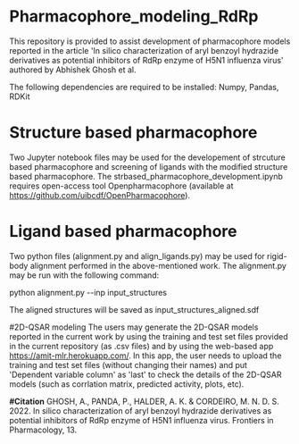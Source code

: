 # Pharmacophore_modeling_RdRp
This repository is provided to assist development of pharmacophore models reported in the article 'In silico characterization of aryl benzoyl hydrazide derivatives as potential inhibitors of RdRp enzyme of H5N1 influenza virus' authored by Abhishek Ghosh et al.

The following dependencies are required to be installed: Numpy, Pandas, RDKit

# Structure based pharmacophore
Two Jupyter notebook files may be used for the developement of strcuture based pharmacophore and screening of ligands with the modified structure based pharmacophore. The strbased_pharmacophore_development.ipynb requires open-access tool Openpharmacophore (available at https://github.com/uibcdf/OpenPharmacophore).
# Ligand based pharmacophore
Two python files (alignment.py and align_ligands.py) may be used for rigid-body alignment performed in the above-mentioned work. The alignment.py may be run with the following command:

python alignment.py --inp input_structures

The aligned structures will be saved as input_structures_aligned.sdf

#2D-QSAR modeling
The users may generate the 2D-QSAR models reported in the current work by using the training and test set files provided in the current repository (as .csv files) and by using the web-based app https://amit-mlr.herokuapp.com/. In this app, the user needs to upload the training and test set files (without changing their names) and put 'Dependent variable column' as 'last' to check the details of the 2D-QSAR models (such as corrlation matrix, predicted activity, plots, etc).

**#Citation**
GHOSH, A., PANDA, P., HALDER, A. K. & CORDEIRO, M. N. D. S. 2022. In silico characterization of aryl benzoyl hydrazide derivatives as potential inhibitors of RdRp enzyme of H5N1 influenza virus. Frontiers in Pharmacology, 13.
